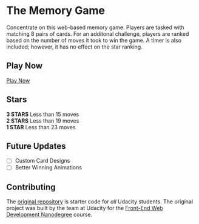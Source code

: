 # The Memory Game
Concentrate on this web-based memory game. Players are tasked with matching 8 pairs of cards. For an additonal challenge, players are ranked based on the number of moves it took to win the game. A timer is also included; however, it has no effect on the star ranking.

## Play Now
[Play Now](https://samsonloftin.github.io/the-memory-game/)

## Stars
**3 STARS** Less than 15 moves <br>
**2 STARS** Less than 19 moves <br>
**1 STAR** Less than 23 moves

## Future Updates
- [ ] Custom Card Designs
- [ ] Better Winning Animations

## Contributing
The [original repository](https://github.com/udacity/fend-project-memory-game) is starter code for _all_ Udacity students. The original project was built by the team at Udacity for the [Front-End Web Development Nanodegree](https://www.udacity.com/course/front-end-web-developer-nanodegree--nd001) course.
